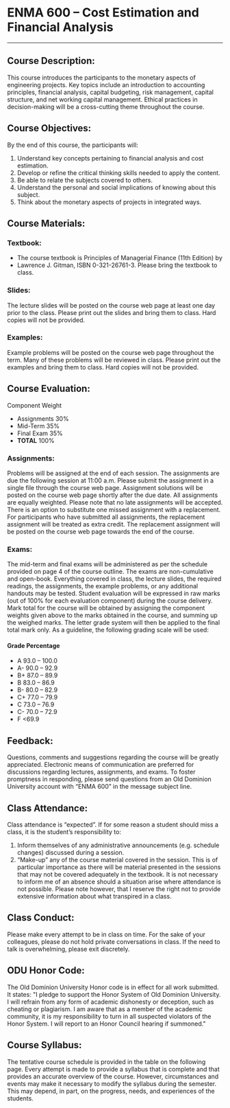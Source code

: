 # ENMA 600 – Cost Estimation and Financial Analysis

---

## Course Description:

This course introduces the participants to the monetary aspects of engineering projects. Key
topics include an introduction to accounting principles, financial analysis, capital budgeting, risk
management, capital structure, and net working capital management. Ethical practices in
decision-making will be a cross-cutting theme throughout the course.

## Course Objectives:

By the end of this course, the participants will:

1. Understand key concepts pertaining to financial analysis and cost estimation.
2. Develop or refine the critical thinking skills needed to apply the content.
3. Be able to relate the subjects covered to others.
4. Understand the personal and social implications of knowing about this subject.
5. Think about the monetary aspects of projects in integrated ways.

## Course Materials:

### Textbook:

-   The course textbook is Principles of Managerial Finance (11th Edition) by
-   Lawrence J. Gitman, ISBN 0-321-26761-3. Please bring the textbook to class.

### Slides:

The lecture slides will be posted on the course web page at least one day prior to the class. Please print out the slides and bring them to class. Hard copies will not
be provided.

### Examples:

Example problems will be posted on the course web page throughout the term. Many of these problems will be reviewed in class. Please print out the examples
and bring them to class. Hard copies will not be provided.

## Course Evaluation:

Component Weight

-   Assignments 30%
-   Mid-Term 35%
-   Final Exam 35%
-   **TOTAL** 100%

### Assignments:

Problems will be assigned at the end of each session. The assignments are due the
following session at 11:00 a.m. Please submit the assignment in a single file
through the course web page. Assignment solutions will be posted on the course
web page shortly after the due date. All assignments are equally weighted.
Please note that no late assignments will be accepted. There is an option to
substitute one missed assignment with a replacement. For participants who have
submitted all assignments, the replacement assignment will be treated as extra
credit. The replacement assignment will be posted on the course web page
towards the end of the course.

### Exams:

The mid-term and final exams will be administered as per the schedule provided
on page 4 of the course outline. The exams are non-cumulative and open-book.
Everything covered in class, the lecture slides, the required readings, the
assignments, the example problems, or any additional handouts may be tested.
Student evaluation will be expressed in raw marks (out of 100% for each evaluation component)
during the course delivery. Mark total for the course will be obtained by assigning the
component weights given above to the marks obtained in the course, and summing up the
weighed marks. The letter grade system will then be applied to the final total mark only. As a
guideline, the following grading scale will be used:

#### Grade Percentage

-   A 93.0 – 100.0
-   A- 90.0 – 92.9
-   B+ 87.0 – 89.9
-   B 83.0 – 86.9
-   B- 80.0 – 82.9
-   C+ 77.0 – 79.9
-   C 73.0 – 76.9
-   C- 70.0 – 72.9
-   F <69.9

## Feedback:

Questions, comments and suggestions regarding the course will be greatly appreciated.
Electronic means of communication are preferred for discussions regarding lectures,
assignments, and exams. To foster promptness in responding, please send questions from an Old
Dominion University account with “ENMA 600” in the message subject line.

## Class Attendance:

Class attendance is “expected”. If for some reason a student should miss a class, it is the
student’s responsibility to:

1. Inform themselves of any administrative announcements (e.g. schedule changes)
   discussed during a session.
2. “Make-up” any of the course material covered in the session. This is of particular
   importance as there will be material presented in the sessions that may not be covered
   adequately in the textbook.
   It is not necessary to inform me of an absence should a situation arise where attendance is not
   possible. Please note however, that I reserve the right not to provide extensive information about
   what transpired in a class.

## Class Conduct:

Please make every attempt to be in class on time. For the sake of your colleagues, please do not
hold private conversations in class. If the need to talk is overwhelming, please exit discretely.

## ODU Honor Code:

The Old Dominion University Honor code is in effect for all work submitted. It states:
"I pledge to support the Honor System of Old Dominion University. I will refrain from any form of academic
dishonesty or deception, such as cheating or plagiarism. I am aware that as a member of the academic community,
it is my responsibility to turn in all suspected violators of the Honor System. I will report to an Honor Council
hearing if summoned."

## Course Syllabus:

The tentative course schedule is provided in the table on the following page. Every attempt is
made to provide a syllabus that is complete and that provides an accurate overview of the course.
However, circumstances and events may make it necessary to modify the syllabus during the
semester. This may depend, in part, on the progress, needs, and experiences of the students.
